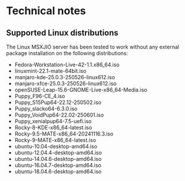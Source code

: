# Technical notes

## Supported Linux distributions

The Linux MSXJIO server has been tested to work without any external package installation on the
following distributions:

- Fedora-Workstation-Live-42-1.1.x86_64.iso
- linuxmint-22.1-mate-64bit.iso
- manjaro-kde-25.0.3-250526-linux612.iso
- manjaro-xfce-25.0.3-250526-linux612.iso
- openSUSE-Leap-15.6-GNOME-Live-x86_64-Media.iso
- Puppy_F96-CE_4.iso
- Puppy_S15Pup64-22.12-250502.iso
- Puppy_slacko64-6.3.0.iso
- Puppy_VoidPup64-22.02-250601.iso
- Puppy_xenialpup64-7.5-uefi.iso
- Rocky-8-KDE-x86_64-latest.iso
- Rocky-9.5-MATE-x86_64-20241116.3.iso
- Rocky-9-MATE-x86_64-latest.iso
- ubuntu-10.04-desktop-amd64.iso
- ubuntu-12.04.4-desktop-amd64.iso
- ubuntu-14.04.6-desktop-amd64.iso
- ubuntu-16.04.7-desktop-amd64.iso
- ubuntu-18.04.6-desktop-amd64.iso
